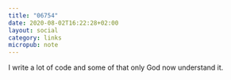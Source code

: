 ```yaml
---
title: "06754"
date: 2020-08-02T16:22:28+02:00
layout: social
category: links
micropub: note
---
```


I write a lot of code and some of that only God now understand it.
